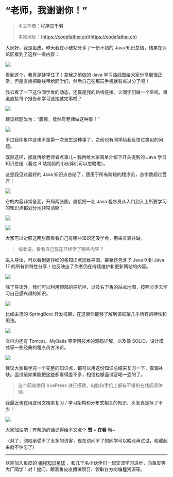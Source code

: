 # “老师，我谢谢你！”

> 本文作者：[程序员千羽](https://yuyuanweb.feishu.cn/wiki/Abldw5WkjidySxkKxU2cQdAtnah)
>
> 本站地址：[https://codefather.cn](https://codefather.cn)

大家好，我是鱼皮。昨天我在小破站分享了一份不错的 Java 知识总结，结果在评论区看到了这样一条内容：

![](https://pic.yupi.icu/5563/202311031446972.png)

看到这个，我真是蚌埠住了！拿我之前做的 Java 学习路线图给大家分享倒很正常，但是直接把路线甩给同学们，然后自己在那玩手机就有点过分了吧！

我去看了一下这位同学发的动态，还真是我的路线链接。让同学们做一个系统，难道直接甩个报告和学习链接就完事啦？

![](https://pic.yupi.icu/5563/202311031446630.png)

建议标题改为：“震惊，竟然有老师做这种事！”

![](https://pic.yupi.icu/5563/202311031446493.png)

不过我印象中这也不是第一次发生这种事了，之前也有同学给我反馈过类似的问题。

既然这样，那就再给老师省点事儿~ 我再给大家简单介绍下开头提到的 Java 学习知识总结（看过 B 站视频的小伙伴们可以忽略啦）。

这是我见过最好的 Java 知识点总结了，适用于所有阶段的程序员，总字数超过百万！

![](https://pic.yupi.icu/5563/202311031446890.png)

它的内容非常全面，开局两张图，直接把一名 Java 程序员从入门到入土所要学习的知识点都划分地非常清晰：

![](https://pic.yupi.icu/5563/202311031446719.png)

![](https://pic.yupi.icu/5563/202311031446623.png)

大家可以对照这两张图看看自己有哪些知识还没学会，用来查漏补缺。

> 或者说，看看自己现在已经学了哪些内容？

进入导读，可以看到更详细的各知识点思维导图，甚至还包含了 Java 9 到 Java 17 的所有新特性分享！也反映出了作者仍在持续维护和更新网站的内容。

![](https://pic.yupi.icu/5563/202311031446517.png)

除了导读外，我们可以利用顶部的导航栏、以及右下角的站点地图，按照分类去学习自己感兴趣的知识。

![](https://pic.yupi.icu/5563/202311031446089.png)

比如主流的 SpringBoot 开发框架，在这里你能够了解到该框架几乎所有的特性和用法。

![](https://pic.yupi.icu/5563/202311031446187.png)

文档内还有 Tomcat、MyBatis 等常用技术的源码详解，以及像 SOLID、设计模式等一些经典的程序员方法论。

![](https://pic.yupi.icu/5563/202311031446190.png)

建议大家每学完一个完整的知识点，都可以用这份知识总结来复习一下，查漏补缺。面试前如果能把这些都看得差不多，相信也够面试官喝一壶的了。

> 这个网站使用 VuePress 进行搭建，电脑和手机上都有不错的在线阅读体验。

我最近也在用这份文档来复习 / 学习架构和分布式相关的知识，头发真是掉了不少！

![](https://pic.yupi.icu/5563/202311031446242.png)

大家加油吧！有帮助的话记得给本文点个 **赞 + 在看** 哦~

（对了，网站承受不了太多的访客，现在访问不了的同学可以晚点再试试，收藏起来就不怕忘了）



------


欢迎加入鱼皮的 [编程知识星球](https://mp.weixin.qq.com/s?__biz=MzI1NDczNTAwMA==&mid=2247505617&idx=1&sn=73c5e2b1ad9b22d93e8fd6153199ab22&scene=21#wechat_redirect) ，和几千名小伙伴们一起交流学习进步，向鱼皮等大厂同学 1 对 1 提问、跟着鱼皮直播做项目、领取各方向编程资源等。